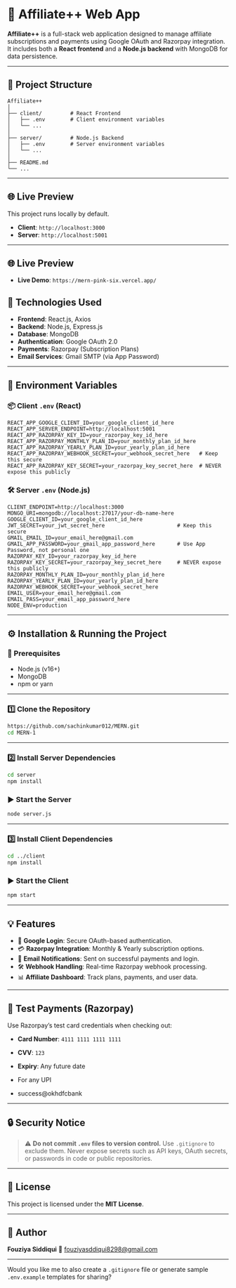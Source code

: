 # 🚀 Affiliate++ Web App

**Affiliate++** is a full-stack web application designed to manage affiliate subscriptions and payments using Google OAuth and Razorpay integration. It includes both a **React frontend** and a **Node.js backend** with MongoDB for data persistence.

---

## 📁 Project Structure

```
Affiliate++
│
├── client/         # React Frontend
│   ├── .env        # Client environment variables
│   └── ...
│
├── server/         # Node.js Backend
│   ├── .env        # Server environment variables
│   └── ...
│
├── README.md
└── ...
```

---

## 🌐 Live Preview

This project runs locally by default.

* **Client**: `http://localhost:3000`
* **Server**: `http://localhost:5001`

---

## 🌐 Live Preview
* **Live Demo**: `https://mern-pink-six.vercel.app/`

## 🔧 Technologies Used

* **Frontend**: React.js, Axios
* **Backend**: Node.js, Express.js
* **Database**: MongoDB
* **Authentication**: Google OAuth 2.0
* **Payments**: Razorpay (Subscription Plans)
* **Email Services**: Gmail SMTP (via App Password)

---

## 🔑 Environment Variables

### 📦 Client `.env` (React)

```env
REACT_APP_GOOGLE_CLIENT_ID=your_google_client_id_here
REACT_APP_SERVER_ENDPOINT=http://localhost:5001
REACT_APP_RAZORPAY_KEY_ID=your_razorpay_key_id_here
REACT_APP_RAZORPAY_MONTHLY_PLAN_ID=your_monthly_plan_id_here
REACT_APP_RAZORPAY_YEARLY_PLAN_ID=your_yearly_plan_id_here
REACT_APP_RAZORPAY_WEBHOOK_SECRET=your_webhook_secret_here   # Keep this secure
REACT_APP_RAZORPAY_KEY_SECRET=your_razorpay_key_secret_here  # NEVER expose this publicly
```

### 🛠️ Server `.env` (Node.js)

```env
CLIENT_ENDPOINT=http://localhost:3000
MONGO_URI=mongodb://localhost:27017/your-db-name-here
GOOGLE_CLIENT_ID=your_google_client_id_here
JWT_SECRET=your_jwt_secret_here                       # Keep this secure
GMAIL_EMAIL_ID=your_email_here@gmail.com
GMAIL_APP_PASSWORD=your_gmail_app_password_here       # Use App Password, not personal one
RAZORPAY_KEY_ID=your_razorpay_key_id_here
RAZORPAY_KEY_SECRET=your_razorpay_key_secret_here     # NEVER expose this publicly
RAZORPAY_MONTHLY_PLAN_ID=your_monthly_plan_id_here
RAZORPAY_YEARLY_PLAN_ID=your_yearly_plan_id_here
RAZORPAY_WEBHOOK_SECRET=your_webhook_secret_here
EMAIL_USER=your_email_here@gmail.com
EMAIL_PASS=your_email_app_password_here
NODE_ENV=production
```

---

## ⚙️ Installation & Running the Project

### 🔹 Prerequisites

* Node.js (v16+)
* MongoDB
* npm or yarn

---

### 1️⃣ Clone the Repository

```bash
https://github.com/sachinkumar012/MERN.git
cd MERN-1
```

---

### 2️⃣ Install Server Dependencies

```bash
cd server
npm install
```

### ▶️ Start the Server

```bash
node server.js
```

---

### 3️⃣ Install Client Dependencies

```bash
cd ../client
npm install
```

### ▶️ Start the Client

```bash
npm start
```

---

## 💡 Features

* 🔐 **Google Login**: Secure OAuth-based authentication.
* 💳 **Razorpay Integration**: Monthly & Yearly subscription options.
* 📧 **Email Notifications**: Sent on successful payments and login.
* 🛠️ **Webhook Handling**: Real-time Razorpay webhook processing.
* 📊 **Affiliate Dashboard**: Track plans, payments, and user data.

---

## 🧪 Test Payments (Razorpay)

Use Razorpay’s test card credentials when checking out:

* **Card Number**: `4111 1111 1111 1111`
* **CVV**: `123`
* **Expiry**: Any future date

* For any UPI
* success@okhdfcbank

---

## 🔒 Security Notice

> ⚠️ **Do not commit `.env` files to version control.** Use `.gitignore` to exclude them.
> Never expose secrets such as API keys, OAuth secrets, or passwords in code or public repositories.

---

## 🧾 License

This project is licensed under the **MIT License**.

---

## 👤 Author

**Fouziya Siddiqui**
📧 [fouziyasddiqui8298@gmail.com](mailto:fouziyasddiqui8298@gmail.com)

---

Would you like me to also create a `.gitignore` file or generate sample `.env.example` templates for sharing?
